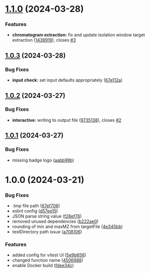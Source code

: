 # [1.1.0](https://github.com/vmalnathnambiar/exfilms/compare/v1.0.3...v1.1.0) (2024-03-28)


### Features

* **chromatogram extraction:** fix and update isolation window target extraction ([1439919](https://github.com/vmalnathnambiar/exfilms/commit/14399197fdc7e82bb2bc3064480de9e402cd02b7)), closes [#3](https://github.com/vmalnathnambiar/exfilms/issues/3)

## [1.0.3](https://github.com/vmalnathnambiar/exfilms/compare/v1.0.2...v1.0.3) (2024-03-28)


### Bug Fixes

* **input check:** set input defaults appropriately ([67e112a](https://github.com/vmalnathnambiar/exfilms/commit/67e112a3801d4e4d6b190907f96d4b274b265fb8))

## [1.0.2](https://github.com/vmalnathnambiar/exfilms/compare/v1.0.1...v1.0.2) (2024-03-27)


### Bug Fixes

* **interactive:** writing to output file ([9735138](https://github.com/vmalnathnambiar/exfilms/commit/97351388bb67c2e0bd2a290fb6ae10760648fae1)), closes [#2](https://github.com/vmalnathnambiar/exfilms/issues/2)

## [1.0.1](https://github.com/vmalnathnambiar/exfilms/compare/v1.0.0...v1.0.1) (2024-03-27)


### Bug Fixes

* missing badge logo ([aabb99b](https://github.com/vmalnathnambiar/exfilms/commit/aabb99b948b01a4de9e68a9c04d87c69c50743ba))

# 1.0.0 (2024-03-21)


### Bug Fixes

* .tmp file path ([67ef706](https://github.com/vmalnathnambiar/exfilms/commit/67ef7068f036195c41638eaad3f864fffeb5e1b3))
* eslint config ([d57ee15](https://github.com/vmalnathnambiar/exfilms/commit/d57ee15bf9ea13bc714756d37208366fb20e8b70))
* JSON parse string value ([f28ef76](https://github.com/vmalnathnambiar/exfilms/commit/f28ef76ca8d5a7aa2a344df7399972378d2f69b1))
* removed unused dependencies ([b222ae0](https://github.com/vmalnathnambiar/exfilms/commit/b222ae096c99e87eee9b311ff18d147ee51962f9))
* rounding of min and maxMZ from targetFile ([4e345bb](https://github.com/vmalnathnambiar/exfilms/commit/4e345bb4a0631b60d8db13723218c77bcc16b37b))
* testDirectory path issue ([a708106](https://github.com/vmalnathnambiar/exfilms/commit/a708106efda3734178d6de880e4fcf9ab26051a5))


### Features

* added config for vitest UI ([5e9b656](https://github.com/vmalnathnambiar/exfilms/commit/5e9b656241242711ec03dd8a8c0efc769916fd5b))
* changed function name ([4506988](https://github.com/vmalnathnambiar/exfilms/commit/45069884267e2437ea9bdace43483681ee586301))
* enable Docker build ([fdee34c](https://github.com/vmalnathnambiar/exfilms/commit/fdee34c7c0664182548063b5c27f4c6986d075a7))
